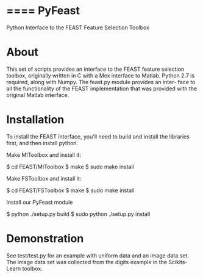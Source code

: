 ====
PyFeast
====
Python Interface to the FEAST Feature Selection Toolbox

About
====
This set of scripts provides an interface to the FEAST feature selection
toolbox, originally written in C with a Mex interface to Matlab. Python 
2.7 is required, along with Numpy. The feast.py module provides an inter-
face to all the functionality of the FEAST implementation that was provided
with the original Matlab interface. 

Installation
====
To install the FEAST interface, you'll need to build and install the libraries 
first, and then install python.

Make MIToolbox and install it:

$ cd FEAST/MIToolbox
$ make
$ sudo make install

Make FSToolbox and install it:

$ cd FEAST/FSToolbox
$ make
$ sudo make install

Install our PyFeast module

$ python ./setup.py build
$ sudo python ./setup.py install


Demonstration
====
See test/test.py for an example with uniform data and an image
data set. The image data set was collected from the digits example in 
the Scikits-Learn toolbox.
